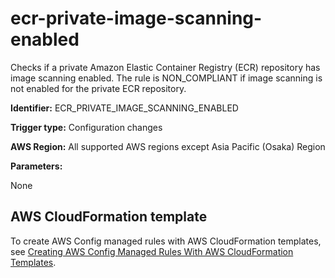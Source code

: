 # ecr\-private\-image\-scanning\-enabled<a name="ecr-private-image-scanning-enabled"></a>

Checks if a private Amazon Elastic Container Registry \(ECR\) repository has image scanning enabled\. The rule is NON\_COMPLIANT if image scanning is not enabled for the private ECR repository\. 

**Identifier:** ECR\_PRIVATE\_IMAGE\_SCANNING\_ENABLED

**Trigger type:** Configuration changes

**AWS Region:** All supported AWS regions except Asia Pacific \(Osaka\) Region

**Parameters:**

None  

## AWS CloudFormation template<a name="w76aac11c31c17b7d199c15"></a>

To create AWS Config managed rules with AWS CloudFormation templates, see [Creating AWS Config Managed Rules With AWS CloudFormation Templates](aws-config-managed-rules-cloudformation-templates.md)\.